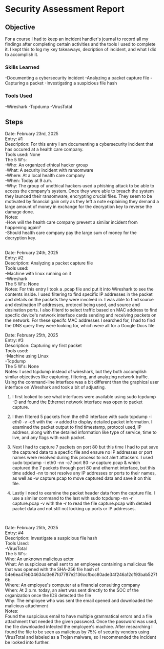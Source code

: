 # Security Assessment Report

## Objective

For a course I had to keep an incident handler's journal to record all my findings after completing certain activities and the tools I used to complete it. I kept this to log my key takeaways, decription of incident, and what I did to accomplish it.

### Skills Learned

-Documenting a cybersecurity incident
-Analyzing a packet capture file
-Capturing a packet
-Investigating a suspicious file hash

### Tools Used

-Wireshark
-Tcpdump
-VirusTotal

## Steps

Date: February 23rd, 2025 <br>
Entry: #1<br>
Description: For this entry I am documenting a cybersecurity incident that has occured at a health care company.<br>
Tools used: None<br>
The 5 W's: <br>
-Who: An organized ethical hacker group<br>
-What: A security incident with ransomware<br>
-Where: At a local health care company<br>
-When: Today at 9 a.m.<br>
-Why: The group of unethical hackers used a phishing attack to be able to access the company's system. Once they were able to breach the system they launced their ransomware, encrypting crucial files. They seem to be motivated by financial gain only as they left a note explaining they demand a large amount of money in exchange for the decryption key to reverse the damage done.<br>
Notes: <br>
-How will the health care company prevent a similar incident from happening again?<br>
-Should health care company pay the large sum of money for the decryption key. <br>
<br>

Date: February 24th, 2025<br>
Entry: #2<br>
Description: Analyzing a packet capture file<br>
Tools used: <br>
-Machine with linux running on it<br>
-Wireshark<br>
The 5 W's: None<br>
Notes: For this entry I took a .pcap file and put it into Wireshark to see the contents inside. I used filtering to find specific IP addresses in the packet and details on the packets they were involved in. I was able to find source and destination IP addresses, protocol being used, and source and desination ports. I also filterd to select traffic based on MAC address to find specfic device's network interface cards sending and receiving packets on the network. For these specifc MAC addresses I searched for, I had to find the DNS query they were looking for, which were all for a Google Docs file.
<br>

Date: February 25th, 2025<br>
Entry: #3<br>
Description: Capturing my first packet<br>
Tools used:<br>
-Machine using Linux<br>
-Tcpdump<br>
The 5 W's: None<br>
Notes: I used tcpdump instead of wireshark, but they both accomplish similar objectives like capturing, filtering, and analyzing network traffic. Using the command-line interface was a bit different than the graphical user interface on Wireshark and took a bit of adjusting. <br>

1. I first looked to see what interfaces were available using  sudo tcpdump -D  and found the Ethernet network interface was open to packet capture. <br>

2. I then filtered 5 packets from the eth0 interface with  sudo tcpdump -i eth0 -v -c5   with the -v added to display detailed packet information. I examined the packet output to find timestamp, protocol used, IP address, along with the detailed information like type of service, time to live, and any flags with each packet. <br>

3. Next I had to capture 7 packets on port 80 but this time I had to put save the captured data to a specfic file and ensure no IP addresses or port names were resolved during this process to not alert attackers. I used  sudo tcpdump -i eth0 -nn -c7 port 80 -w capture.pcap &   which captured the 7 packets through port 80 and ethernet interface, but this time added -nn to not resolve any IP addresses or ports to their names, as well as  -w capture.pcap  to move captured data and save it on this file.<br>

4. Lastly I need to examine the packet header data from the capture file. I use a similar command to the last with       sudo tcpdump -nn -r capture.pcap -v   with the -r to read the file capture.pcap with detaled packet data and not still not looking up ports or IP addresses.<br>
<br>

Date: February 25th, 2025<br>
Entry: #4<br>
Description: Investigate a suspicious file hash<br>
Tools Used:<br>
-VirusTotal<br>
The 5 W's: <br>
Who: An unknown malicious actor<br>
What: An suspicious email sent to an employee containing a malicious file that was opened with the SHA-256 file hash of 54e6ea47eb04634d3e87fd7787e2136ccfbcc80ade34f246a12cf93bab527f6b<br>
Where: An employee's computer at a financial consulting company<br>
When: At 2 p.m. today, an alert was sent directly to the SOC of the organization once the IDS detected the file<br>
Why: The employee who was sent the email opened and downloaded the malicious attachment<br>
Notes:<br>
Found the suspicious email to have multiple grammatical errors and a file attachment that needed the given password. Once the password was used, the file downloaded infected the employee's machine. After researching I found the file to be seen as malicious by 75% of security vendors using VirusTotal and labeled as a Trojan malware, so I recommended the incident be looked into further.


